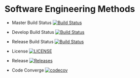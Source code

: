 # Software Engineering Methods

- Master Build Status [![Build Status](https://travis-ci.com/Ngwe-Yee/group5.svg?token=qEFPEJQShUQhFCtYFwst&branch=master)](https://travis-ci.com/Ngwe-Yee/group5)

- Develop Build Status [![Build Status](https://travis-ci.com/Ngwe-Yee/group5.svg?token=qEFPEJQShUQhFCtYFwst&branch=develop)](https://travis-ci.com/Ngwe-Yee/group5)

- Release Build Status [![Build Status](https://travis-ci.com/Ngwe-Yee/group5.svg?token=qEFPEJQShUQhFCtYFwst&branch=release)](https://travis-ci.com/Ngwe-Yee/group5)

- License [![LICENSE](https://img.shields.io/github/license/Ngwe-Yee/group5.svg?style=flat-round)](https://github.com/Ngwe-Yee/group5/blob/master/LICENSE)

- Release [![Releases](https://img.shields.io/github/release/Ngwe-Yee/group5/all.svg?style=flat-round)](https://github.com/Ngwe-Yee/group5/releases)

- Code Converge [![codecov](https://codecov.io/gh/Ngwe-Yee/group5/branch/master/graph/badge.svg?token=SSJTG10WL0)](https://codecov.io/gh/Ngwe-Yee/group5)